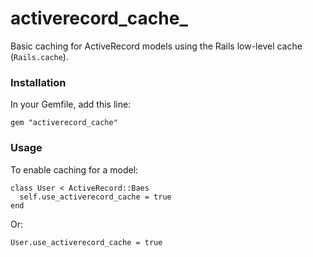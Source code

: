 # activerecord_cache_

Basic caching for ActiveRecord models using the Rails low-level cache (`Rails.cache`).

### Installation

In your Gemfile, add this line:

    gem "activerecord_cache"

### Usage

To enable caching for a model:

    class User < ActiveRecord::Baes
      self.use_activerecord_cache = true
    end

Or:

    User.use_activerecord_cache = true

